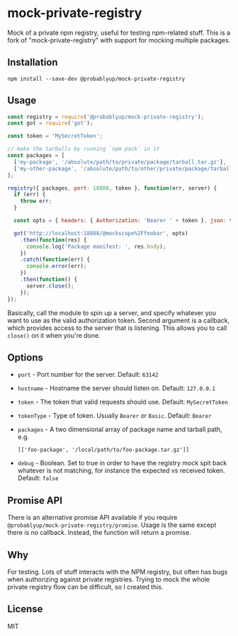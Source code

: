 # mock-private-registry

Mock of a private npm registry, useful for testing npm-related stuff. This is a fork of "mock-private-registry" with support for mocking multiple packages.

## Installation

```
npm install --save-dev @probablyup/mock-private-registry
```

## Usage

```js
const registry = require('@probablyup/mock-private-registry');
const got = require('got');

const token = 'MySecretToken';

// make the tarballs by running `npm pack` in it
const packages = [
  ['my-package', '/absolute/path/to/private/package/tarball.tar.gz'],
  ['my-other-package', '/absolute/path/to/other/private/package/tarball.tar.gz'],
];

registry({ packages, port: 18888, token }, function(err, server) {
  if (err) {
    throw err;
  }

  const opts = { headers: { Authorization: 'Bearer ' + token }, json: true };

  got('http://localhost:18888/@mockscope%2Ffoobar', opts)
    .then(function(res) {
      console.log('Package manifest: ', res.body);
    })
    .catch(function(err) {
      console.error(err);
    })
    .then(function() {
      server.close();
    });
});
```

Basically, call the module to spin up a server, and specify whatever you want to use as the valid authorization token. Second argument is a callback, which provides access to the server that is listening. This allows you to call `close()` on it when you're done.

## Options

- `port` - Port number for the server. Default: `63142`

- `hostname` - Hostname the server should listen on. Default: `127.0.0.1`

- `token` - The token that valid requests should use. Default: `MySecretToken`

- `tokenType` - Type of token. Usually `Bearer` or `Basic`. Default: `Bearer`

- `packages` - A two dimensional array of package name and tarball path, e.g.

  ```
  [['foo-package', '/local/path/to/foo-package.tar.gz']]
  ```

- `debug` - Boolean. Set to true in order to have the registry mock spit back whatever is not matching, for instance the expected vs received token. Default: `false`

## Promise API

There is an alternative promise API available if you require `@probablyup/mock-private-registry/promise`. Usage is the same except there is no callback. Instead, the function will return a promise.

## Why

For testing. Lots of stuff interacts with the NPM registry, but often has bugs when authorizing against private registries. Trying to mock the whole private registry flow can be difficult, so I created this.

## License

MIT

